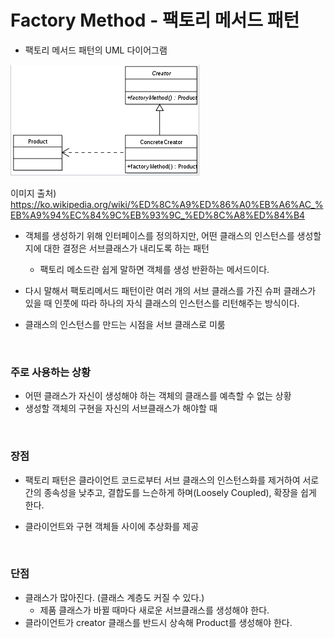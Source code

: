 # Factory Method - 팩토리 메서드 패턴

- 팩토리 메서드 패턴의 UML 다이어그램

![img.png](img.png)

이미지 출처) https://ko.wikipedia.org/wiki/%ED%8C%A9%ED%86%A0%EB%A6%AC_%EB%A9%94%EC%84%9C%EB%93%9C_%ED%8C%A8%ED%84%B4

- 객체를 생성하기 위해 인터페이스를 정의하지만, 어떤 클래스의 인스턴스를 생성할지에 대한 결정은 서브클래스가 내리도록 하는 패턴
    - 팩토리 메소드란 쉽게 말하면 객체를 생성 반환하는 메서드이다.

- 다시 말해서 팩토리메서드 패턴이란 여러 개의 서브 클래스를 가진 슈퍼 클래스가 있을 때 
인풋에 따라 하나의 자식 클래스의 인스턴스를 리턴해주는 방식이다.

- 클래스의 인스턴스를 만드는 시점을 서브 클래스로 미룸

<br>

### 주로 사용하는 상황

- 어떤 클래스가 자신이 생성해야 하는 객체의 클래스를 예측할 수 없는 상황
- 생성할 객체의 구현을 자신의 서브클래스가 해야할 때

<br>

### 장점

- 팩토리 패턴은 클라이언트 코드로부터 서브 클래스의 인스턴스화를 제거하여 서로 간의 종속성을 낮추고, 
결합도를 느슨하게 하며(Loosely Coupled), 확장을 쉽게 한다.

- 클라이언트와 구현 객체들 사이에 추상화를 제공

<br>

### 단점

- 클래스가 많아진다. (클래스 계층도 커질 수 있다.)
  - 제품 클래스가 바뀔 때마다 새로운 서브클래스를 생성해야 한다.
- 클라이언트가 creator 클래스를 반드시 상속해 Product를 생성해야 한다.
